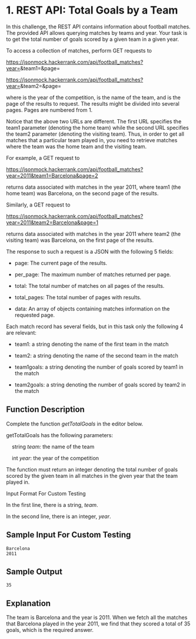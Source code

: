 # 1. REST API: Total Goals by a Team

In this challenge, the REST API contains information about football matches. The provided API allows querying matches by teams and year. Your task is to get the total number of goals scored by a given team in a given year.

To access a collection of matches, perform GET requests to

https://jsonmock.hackerrank.com/api/football_matches?year=<year>&team1=<team>&page=<page>

https://jsonmock.hackerrank.com/api/football_matches?year=<year>&team2=<team>&page=<page>

where <year> is the year of the competition, <team> is the name of the team, and <page> is the page of the results to request. The results might be divided into several pages. Pages are numbered from 1.

Notice that the above two URLs are different. The first URL specifies the team1 parameter (denoting the home team) while the second URL specifies the team2 parameter (denoting the visiting team). Thus, in order to get all matches that a particular team played in, you need to retrieve matches where the team was the home team and the visiting team.

For example, a GET request to

https://jsonmock.hackerrank.com/api/football_matches?year=2011&team1=Barcelona&page=2

returns data associated with matches in the year 2011, where team1 (the home team) was Barcelona, on the second page of the results.

Similarly, a GET request to

https://jsonmock.hackerrank.com/api/football_matches?year=2011&team2=Barcelona&page=1

returns data associated with matches in the year 2011 where team2 (the visiting team) was Barcelona, on the first page of the results.

The response to such a request is a JSON with the following 5 fields:

*   page: The current page of the results.

*   per_page: The maximum number of matches returned per page.

*   total: The total number of matches on all pages of the results.

*   total_pages: The total number of pages with results.

*   data: An array of objects containing matches information on the requested page.

Each match record has several fields, but in this task only the following 4 are relevant:

* team1: a string denoting the name of the first team in the match

* team2: a string denoting the name of the second team in the match

* team1goals: a string denoting the number of goals scored by team1 in the match

* team2goals: a string denoting the number of goals scored by team2 in the match

## Function Description

Complete the function _getTotalGoals_ in the editor below.

getTotalGoals has the following parameters:

    string _team:_ the name of the team

    int _year_: the year of the competition

The function must return an integer denoting the total number of goals scored by the given team in all matches in the given year that the team played in.

Input Format For Custom Testing

In the first line, there is a string, _team_.

In the second line, there is an integer, _year_.

## Sample Input For Custom Testing
```
Barcelona
2011
```

## Sample Output
```
35
```

## Explanation

The team is Barcelona and the year is 2011\. When we fetch all the matches that Barcelona played in the year 2011, we find that they scored a total of 35 goals, which is the required answer.

